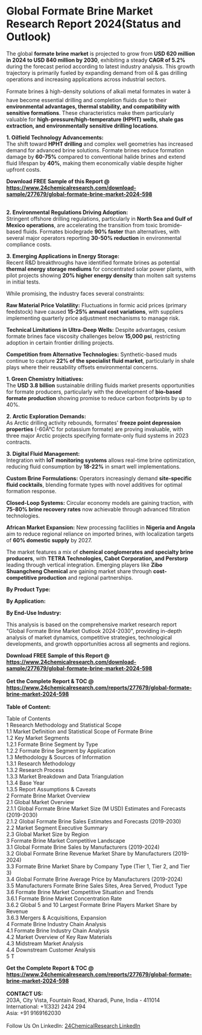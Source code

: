 <h1>Global Formate Brine Market Research Report 2024(Status and Outlook)</h1><p>The global <strong>formate brine market</strong> is projected to grow from <strong>USD 620 million in 2024 to USD 840 million by 2030</strong>, exhibiting a steady <strong>CAGR of 5.2%</strong> during the forecast period according to latest industry analysis. This growth trajectory is primarily fueled by expanding demand from oil &amp; gas drilling operations and increasing applications across industrial sectors.</p><p>Formate brines â high-density solutions of alkali metal formates in water â have become essential drilling and completion fluids due to their <strong>environmental advantages, thermal stability, and compatibility with sensitive formations</strong>. These characteristics make them particularly valuable for <strong>high-pressure/high-temperature (HPHT) wells, shale gas extraction, and environmentally sensitive drilling locations</strong>.</p><p><strong>1. Oilfield Technology Advancements:</strong><br>
The shift toward <strong>HPHT drilling</strong> and complex well geometries has increased demand for advanced brine solutions. Formate brines reduce formation damage by <strong>60-75%</strong> compared to conventional halide brines and extend fluid lifespan by <strong>40%</strong>, making them economically viable despite higher upfront costs.</p><div><b>Download FREE Sample of this Report @ 
            <a href="https://www.24chemicalresearch.com/download-sample/277679/global-formate-brine-market-2024-598">
            https://www.24chemicalresearch.com/download-sample/277679/global-formate-brine-market-2024-598</a></b></div><br><p><strong>2. Environmental Regulations Driving Adoption:</strong><br>
Stringent offshore drilling regulations, particularly in <strong>North Sea and Gulf of Mexico operations</strong>, are accelerating the transition from toxic bromide-based fluids. Formates biodegrade <strong>90% faster</strong> than alternatives, with several major operators reporting <strong>30-50% reduction</strong> in environmental compliance costs.</p><p><strong>3. Emerging Applications in Energy Storage:</strong><br>
Recent R&amp;D breakthroughs have identified formate brines as potential <strong>thermal energy storage mediums</strong> for concentrated solar power plants, with pilot projects showing <strong>20% higher energy density</strong> than molten salt systems in initial tests.</p><p>While promising, the industry faces several constraints:</p><p><strong>Raw Material Price Volatility:</strong> Fluctuations in formic acid prices (primary feedstock) have caused <strong>15-25% annual cost variations</strong>, with suppliers implementing quarterly price adjustment mechanisms to manage risk.</p><p><strong>Technical Limitations in Ultra-Deep Wells:</strong> Despite advantages, cesium formate brines face viscosity challenges below <strong>15,000 psi</strong>, restricting adoption in certain frontier drilling projects.</p><p><strong>Competition from Alternative Technologies:</strong> Synthetic-based muds continue to capture <strong>22% of the specialist fluid market</strong>, particularly in shale plays where their reusability offsets environmental concerns.</p><p><strong>1. Green Chemistry Initiatives:</strong><br>
The <strong>USD 3.8 billion</strong> sustainable drilling fluids market presents opportunities for formate producers, particularly with the development of <strong>bio-based formate production</strong> showing promise to reduce carbon footprints by up to 40%.</p><p><strong>2. Arctic Exploration Demands:</strong><br>
As Arctic drilling activity rebounds, formates' <strong>freeze point depression properties</strong> (-60Â°C for potassium formate) are proving invaluable, with three major Arctic projects specifying formate-only fluid systems in 2023 contracts.</p><p><strong>3. Digital Fluid Management:</strong><br>
Integration with <strong>IoT monitoring systems</strong> allows real-time brine optimization, reducing fluid consumption by <strong>18-22%</strong> in smart well implementations.</p><p><strong>Custom Brine Formulations:</strong> Operators increasingly demand <strong>site-specific fluid cocktails</strong>, blending formate types with novel additives for optimal formation response.</p><p><strong>Closed-Loop Systems:</strong> Circular economy models are gaining traction, with <strong>75-80% brine recovery rates</strong> now achievable through advanced filtration technologies.</p><p><strong>African Market Expansion:</strong> New processing facilities in <strong>Nigeria and Angola</strong> aim to reduce regional reliance on imported brines, with localization targets of <strong>60% domestic supply</strong> by 2027.</p><p>The market features a mix of <strong>chemical conglomerates and specialty brine producers</strong>, with <strong>TETRA Technologies, Cabot Corporation, and Perstorp</strong> leading through vertical integration. Emerging players like <strong>Zibo Shuangcheng Chemical</strong> are gaining market share through <strong>cost-competitive production</strong> and regional partnerships.</p><p><strong>By Product Type:</strong></p><p><strong>By Application:</strong></p><p><strong>By End-Use Industry:</strong></p><p>This analysis is based on the comprehensive market research report "Global Formate Brine Market Outlook 2024-2030", providing in-depth analysis of market dynamics, competitive strategies, technological developments, and growth opportunities across all segments and regions.</p><div><b>Download FREE Sample of this Report @ 
            <a href="https://www.24chemicalresearch.com/download-sample/277679/global-formate-brine-market-2024-598">
            https://www.24chemicalresearch.com/download-sample/277679/global-formate-brine-market-2024-598</a></b></div><br><div><b>Get the Complete Report & TOC @ 
            <a href="https://www.24chemicalresearch.com/reports/277679/global-formate-brine-market-2024-598">
            https://www.24chemicalresearch.com/reports/277679/global-formate-brine-market-2024-598</a></b></div><br>
            <b>Table of Content:</b><p>Table of Contents<br />
1 Research Methodology and Statistical Scope<br />
1.1 Market Definition and Statistical Scope of Formate Brine<br />
1.2 Key Market Segments<br />
1.2.1 Formate Brine Segment by Type<br />
1.2.2 Formate Brine Segment by Application<br />
1.3 Methodology & Sources of Information<br />
1.3.1 Research Methodology<br />
1.3.2 Research Process<br />
1.3.3 Market Breakdown and Data Triangulation<br />
1.3.4 Base Year<br />
1.3.5 Report Assumptions & Caveats<br />
2 Formate Brine Market Overview<br />
2.1 Global Market Overview<br />
2.1.1 Global Formate Brine Market Size (M USD) Estimates and Forecasts (2019-2030)<br />
2.1.2 Global Formate Brine Sales Estimates and Forecasts (2019-2030)<br />
2.2 Market Segment Executive Summary<br />
2.3 Global Market Size by Region<br />
3 Formate Brine Market Competitive Landscape<br />
3.1 Global Formate Brine Sales by Manufacturers (2019-2024)<br />
3.2 Global Formate Brine Revenue Market Share by Manufacturers (2019-2024)<br />
3.3 Formate Brine Market Share by Company Type (Tier 1, Tier 2, and Tier 3)<br />
3.4 Global Formate Brine Average Price by Manufacturers (2019-2024)<br />
3.5 Manufacturers Formate Brine Sales Sites, Area Served, Product Type<br />
3.6 Formate Brine Market Competitive Situation and Trends<br />
3.6.1 Formate Brine Market Concentration Rate<br />
3.6.2 Global 5 and 10 Largest Formate Brine Players Market Share by Revenue<br />
3.6.3 Mergers & Acquisitions, Expansion<br />
4 Formate Brine Industry Chain Analysis<br />
4.1 Formate Brine Industry Chain Analysis<br />
4.2 Market Overview of Key Raw Materials<br />
4.3 Midstream Market Analysis<br />
4.4 Downstream Customer Analysis<br />
5 T</p><div><b>Get the Complete Report & TOC @ 
            <a href="https://www.24chemicalresearch.com/reports/277679/global-formate-brine-market-2024-598">
            https://www.24chemicalresearch.com/reports/277679/global-formate-brine-market-2024-598</a></b></div><br><b>CONTACT US:</b><br>
            203A, City Vista, Fountain Road, Kharadi, Pune, India - 411014<br>
            International: +1(332) 2424 294<br>
            Asia: +91 9169162030 <br><br>
            Follow Us On LinkedIn: <a href="https://www.linkedin.com/company/24chemicalresearch/">24ChemicalResearch LinkedIn</a>